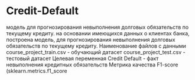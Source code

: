 # Credit-Default
модель для прогнозирования невыполнения долговых обязательств по текущему кредиту.
на основании имеющихся данных о клиентах банка, построена модель, для прогнозирования невыполнения долговых обязательств по текущему кредиту.
Наименование файлов с данными
course_project_train.csv - обучающий датасет
course_project_test.csv - тестовый датасет
Целевая переменная
Credit Default - факт невыполнения кредитных обязательств
Метрика качества
F1-score (sklearn.metrics.f1_score
